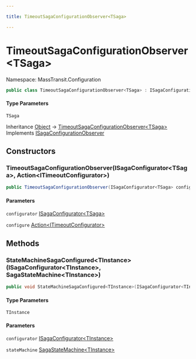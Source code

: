 ```yaml
---

title: TimeoutSagaConfigurationObserver<TSaga>

---
```


# TimeoutSagaConfigurationObserver\<TSaga\>

Namespace: MassTransit.Configuration

```csharp
public class TimeoutSagaConfigurationObserver<TSaga> : ISagaConfigurationObserver
```

#### Type Parameters

`TSaga`<br/>

Inheritance [Object](https://learn.microsoft.com/en-us/dotnet/api/system.object) → [TimeoutSagaConfigurationObserver\<TSaga\>](../masstransit-configuration/timeoutsagaconfigurationobserver-1)<br/>
Implements [ISagaConfigurationObserver](../../masstransit-abstractions/masstransit/isagaconfigurationobserver)

## Constructors

### **TimeoutSagaConfigurationObserver(ISagaConfigurator\<TSaga\>, Action\<ITimeoutConfigurator\>)**

```csharp
public TimeoutSagaConfigurationObserver(ISagaConfigurator<TSaga> configurator, Action<ITimeoutConfigurator> configure)
```

#### Parameters

`configurator` [ISagaConfigurator\<TSaga\>](../../masstransit-abstractions/masstransit/isagaconfigurator-1)<br/>

`configure` [Action\<ITimeoutConfigurator\>](https://learn.microsoft.com/en-us/dotnet/api/system.action-1)<br/>

## Methods

### **StateMachineSagaConfigured\<TInstance\>(ISagaConfigurator\<TInstance\>, SagaStateMachine\<TInstance\>)**

```csharp
public void StateMachineSagaConfigured<TInstance>(ISagaConfigurator<TInstance> configurator, SagaStateMachine<TInstance> stateMachine)
```

#### Type Parameters

`TInstance`<br/>

#### Parameters

`configurator` [ISagaConfigurator\<TInstance\>](../../masstransit-abstractions/masstransit/isagaconfigurator-1)<br/>

`stateMachine` [SagaStateMachine\<TInstance\>](../../masstransit-abstractions/masstransit/sagastatemachine-1)<br/>
